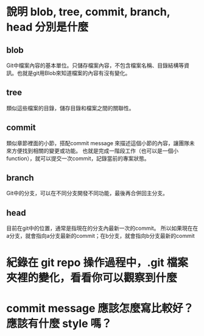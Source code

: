 # 說明 blob, tree, commit, branch, head 分別是什麼
## blob
Git中檔案內容的基本單位。只儲存檔案內容，不包含檔案名稱、目錄結構等資訊。也就是git用Blob來知道檔案的內容有沒有變化。
## tree
類似這些檔案的目錄，儲存目錄和檔案之間的關聯性。 
## commit
類似章節裡面的小節，搭配commit message 來描述這個小節的內容，讓團隊未來方便找到相關的變更或功能。
也就是完成一階段工作（也可以是一個小function），就可以提交一次commit，記錄當前的專案狀態。
## branch
Git中的分支，可以在不同分支開發不同功能，最後再合併回主分支。
## head
目前在git中的位置，通常是指現在的分支內最新一次的commit。
所以如果現在在a分支，就會指向a分支最新的commit；在b分支，就會指向b分支最新的commit

# 紀錄在 git repo 操作過程中，.git 檔案夾裡的變化，看看你可以觀察到什麼

# commit message 應該怎麼寫比較好？應該有什麼 style 嗎？